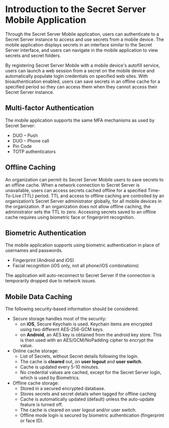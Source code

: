 [title]: # (Introduction)
[tags]: # (mobile)
[priority]: # (1)

# Introduction to the Secret Server Mobile Application

Through the Secret Server Mobile application, users can authenticate to a Secret Server instance to access and use secrets from a mobile device. The mobile application displays secrets in an interface similar to the Secret Server interface, and users can navigate in the mobile application to view secrets and secret folders.

By registering Secret Server Mobile with a mobile device's autofill service, users can launch a web session from a secret on the mobile device and automatically populate login credentials on specified web sites. With bioauthentication enabled, users can save secrets in an offline cache for a specified period so they can access them when they cannot access their Secret Server instance.

## Multi-factor Authentication

The mobile application supports the same MFA mechanisms as used by Secret Server:  

* DUO – Push  
* DUO – Phone call
* Pin Code
* TOTP authenticators

## Offline Caching

An organization can permit its Secret Server Mobile users to save secrets to an offline cache. When a network connection to Secret Server is unavailable, users can access secrets cached offline for a specified Time-To-Live (TTL) period. TTL and access to offline caching are controlled by an organization’s Secret Server administrator globally, for all mobile devices in the organization. If an organization does not allow offline caching, the administrator sets the TTL to zero. Accessing secrets saved to an offline cache requires using biometric face or fingerprint recognition.

## Biometric Authentication

The mobile application supports using biometric authentication in place of usernames and passwords.

* Fingerprint (Android and iOS)
* Facial recognition (iOS only, not all phone/iOS combinations)

The application will auto-reconnect to Secret Server if the connection is temporarily dropped due to network issues.

## Mobile Data Caching

The following security-based information should be considered:

* Secure storage handles most of the security:
  * on __iOS__, Secure Keychain is used. Keychain items are encrypted using two different AES-256-GCM keys.
  * on __Android__, an AES key is obtained from the android key store. This is then used with an AES/GCM/NoPadding cipher to encrypt the value.
* Online cache storage:
  * List of Secrets, without Secret details following the login.
  * The cache is __cleared__ out, on __user logout__ and __user switch__.
  * Cache is updated every 5-10 minutes.
  * No credential values are cached, except for the Secret Server login, which is used by Biometrics.
* Offline cache storage:
  * Stored in a secured encrypted database.
  * Stores secrets and secret details when tagged for offline caching
  * Cache is automatically updated (default) unless the auto-update feature is turned off.
  * The cache is cleared on user logout and/or user switch.
  * Offline mode login is secured by biometric authentication (fingerprint or face ID).